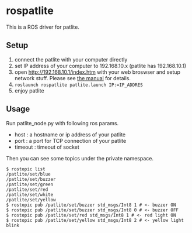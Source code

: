 rospatlite
==========

This is a ROS driver for patlite.

Setup
----
1. connect the patlite with your computer directly
2. set IP address of your computer to 192.168.10.x (patlite has 192.168.10.1)
3. open http://192.168.10.1/index.htm with your web broswser and setup network stuff.
Please see [the manual](http://www.patlite.jp/product/nh-spl.html) for details.
4. `roslaunch rospatlite patlite.launch IP:=IP_ADDRES`
5. enjoy patlite

Usage
-----

Run patlite_node.py with following ros params.

- host : a hostname or ip address of your patlite
- port : a port for TCP connection of your patlite
- timeout : timeout of socket

Then you can see some topics under the private namespace.

    $ rostopic list
    /patlite/set/blue
    /patlite/set/buzzer
    /patlite/set/green
    /patlite/set/red
    /patlite/set/white
    /patlite/set/yellow
    $ rostopic pub /patlite/set/buzzer std_msgs/Int8 1 # <- buzzer ON
    $ rostopic pub /patlite/set/buzzer std_msgs/Int8 0 # <- buzzer OFF
    $ rostopic pub /patlite/set/red std_msgs/Int8 1 # <- red light ON
    $ rostopic pub /patlite/set/yellow std_msgs/Int8 2 # <- yellow light blink
